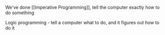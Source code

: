 We've done [[Imperative Programming]], tell the computer exactly how to do something

Logic programming - tell a computer what to do, and it figures out how to do it